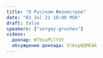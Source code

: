 ```yaml
---
title: "О Русском Жизнестрое"
date: "03 Jul 21 18:00 MSK"
draft: false
speakers: ["sergey-groshev"]
videos:
  доклад: W7bzaPLlY3Y
  обсуждение доклада: VlKspQQMEAk
---
```

